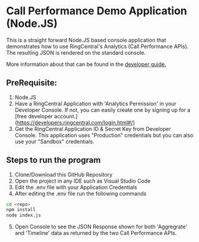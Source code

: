 # Call Performance Demo Application (Node.JS)

This is a straight forward Node.JS based console application that demonstrates how to use RingCentral's Analytics (Call Performance APIs). The resulting JSON is rendered on the standard console. 

More information about that can be found in the [developer guide.](https://developers.ringcentral.com/guide/analytics)

## PreRequisite:

1. Node.JS
2. Have a RingCentral Application with 'Analytics Permission' in your Developer Console. If not, you can easily create one by signing up for a [free developer account.] (https://developers.ringcentral.com/login.html#/)
3. Get the RingCentral Application ID & Secret Key from Developer Console. This application uses "Production" credentials but you can also use your "Sandbox" credentials.

## Steps to run the program

1. Clone/Download this GitHub Repository
2. Open the project in any IDE such as Visual Studio Code
3. Edit the .env file with your Application Credentials
4. After editing the .env file run the following commands

```bash
cd <repo>
npm install
node index.js
```
5. Open Console to see the JSON Response shown for both 'Aggregrate' and 'Timeline' data as returned by the two Call Performance APIs.

